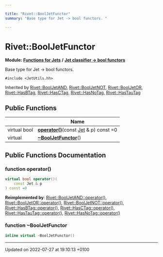 ```yaml
---

title: "Rivet::BoolJetFunctor"
summary: "Base type for Jet -> bool functors. "

---
```


# Rivet::BoolJetFunctor

**Module:** **[Functions for Jets](http://example.org/modules/group__jetutils/)** **/** **[Jet classifier -> bool functors](http://example.org/modules/group__jetutils__j2bool/)**



Base type for Jet -> bool functors. 


`#include <JetUtils.hh>`

Inherited by [Rivet::BoolJetAND](http://example.org/classes/structrivet_1_1booljetand/), [Rivet::BoolJetNOT](http://example.org/classes/structrivet_1_1booljetnot/), [Rivet::BoolJetOR](http://example.org/classes/structrivet_1_1booljetor/), [Rivet::HasBTag](http://example.org/classes/structrivet_1_1hasbtag/), [Rivet::HasCTag](http://example.org/classes/structrivet_1_1hasctag/), [Rivet::HasNoTag](http://example.org/classes/structrivet_1_1hasnotag/), [Rivet::HasTauTag](http://example.org/classes/structrivet_1_1hastautag/)

## Public Functions

|                | Name           |
| -------------- | -------------- |
| virtual bool | **[operator()](http://example.org/classes/structrivet_1_1booljetfunctor/#function-operator())**(const <a href="http://example.org/classes/classrivet_1_1jet/">Jet</a> & p) const =0 |
| virtual | **[~BoolJetFunctor](http://example.org/classes/structrivet_1_1booljetfunctor/#function-~booljetfunctor)**() |

## Public Functions Documentation

### function operator()

```cpp
virtual bool operator()(
    const Jet & p
) const =0
```


**Reimplemented by**: [Rivet::BoolJetAND::operator()](http://example.org/classes/structrivet_1_1booljetand/#function-operator()), [Rivet::BoolJetOR::operator()](http://example.org/classes/structrivet_1_1booljetor/#function-operator()), [Rivet::BoolJetNOT::operator()](http://example.org/classes/structrivet_1_1booljetnot/#function-operator()), [Rivet::HasBTag::operator()](http://example.org/classes/structrivet_1_1hasbtag/#function-operator()), [Rivet::HasCTag::operator()](http://example.org/classes/structrivet_1_1hasctag/#function-operator()), [Rivet::HasTauTag::operator()](http://example.org/classes/structrivet_1_1hastautag/#function-operator()), [Rivet::HasNoTag::operator()](http://example.org/classes/structrivet_1_1hasnotag/#function-operator())


### function ~BoolJetFunctor

```cpp
inline virtual ~BoolJetFunctor()
```


-------------------------------

Updated on 2022-07-27 at 19:10:13 +0100